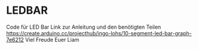 # LEDBAR
Code für LED Bar
Link zur Anleitung und den benötigten Teilen https://create.arduino.cc/projecthub/ingo-lohs/10-segment-led-bar-graph-7e6212
Viel Freude
Euer Liam
